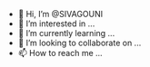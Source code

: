- 👋 Hi, I’m @SIVAGOUNI
- 👀 I’m interested in ...
- 🌱 I’m currently learning ...
- 💞️ I’m looking to collaborate on ...
- 📫 How to reach me ...

<!---
SIVAGOUNI/SIVAGOUNI is a ✨ special ✨ repository because its `README.md` (this file) appears on your GitHub profile.
You can click the Preview link to take a look at your changes.
--->
